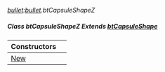 _[bullet](../../modules/bullet/bullet-module.md):[bullet](../../modules/bullet/bullet-module.md).btCapsuleShapeZ_
##### Class btCapsuleShapeZ Extends [btCapsuleShape](../../modules/bullet/bullet-btcapsuleshape.md)

| Constructors | |
|:---|:---|
| [New](bullet-btcapsuleshapez-new.md) |  |
